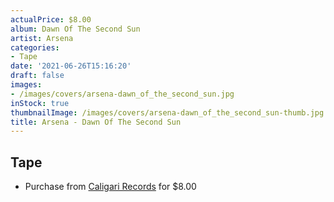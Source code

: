 ```yaml
---
actualPrice: $8.00
album: Dawn Of The Second Sun
artist: Arsena
categories:
- Tape
date: '2021-06-26T15:16:20'
draft: false
images:
- /images/covers/arsena-dawn_of_the_second_sun.jpg
inStock: true
thumbnailImage: /images/covers/arsena-dawn_of_the_second_sun-thumb.jpg
title: Arsena - Dawn Of The Second Sun
---
```


## Tape
* Purchase from [Caligari Records](https://caligarirecords.storenvy.com/products/32394646-arsena-dawn-of-the-second-sun) for $8.00
